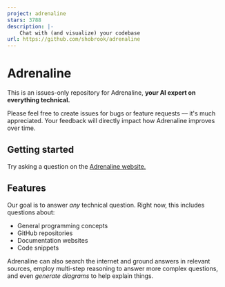 ```yaml
---
project: adrenaline
stars: 3788
description: |-
    Chat with (and visualize) your codebase
url: https://github.com/shobrook/adrenaline
---
```


# Adrenaline

This is an issues-only repository for Adrenaline, **your AI expert on everything technical.**

Please feel free to create issues for bugs or feature requests –– it's much appreciated. Your feedback will directly impact how Adrenaline improves over time.

## Getting started

Try asking a question on the [Adrenaline website.](https://useadrenaline.com/)

## Features

Our goal is to answer _any_ technical question. Right now, this includes questions about:

* General programming concepts
* GitHub repositories
* Documentation websites
* Code snippets

Adrenaline can also search the internet and ground answers in relevant sources, employ multi-step reasoning to answer more complex questions, and even _generate diagrams_ to help explain things.

